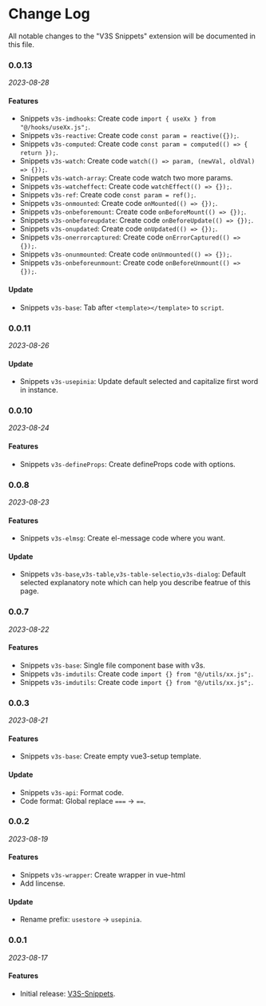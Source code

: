 # Change Log

All notable changes to the "V3S Snippets" extension will be documented in this file.

### 0.0.13

_2023-08-28_

#### Features

- Snippets `v3s-imdhooks`: Create code `import { useXx } from "@/hooks/useXx.js";`.
- Snippets `v3s-reactive`: Create code `const param = reactive({});`.
- Snippets `v3s-computed`: Create code `const param = computed(() => { return });`.
- Snippets `v3s-watch`: Create code `watch(() => param, (newVal, oldVal) => {});`.
- Snippets `v3s-watch-array`: Create code watch two more params.
- Snippets `v3s-watcheffect`: Create code `watchEffect(() => {});`.
- Snippets `v3s-ref`: Create code `const param = ref();`.
- Snippets `v3s-onmounted`: Create code `onMounted(() => {});`.
- Snippets `v3s-onbeforemount`: Create code `onBeforeMount(() => {});`.
- Snippets `v3s-onbeforeupdate`: Create code `onBeforeUpdate(() => {});`.
- Snippets `v3s-onupdated`: Create code `onUpdated(() => {});`.
- Snippets `v3s-onerrorcaptured`: Create code `onErrorCaptured(() => {});`.
- Snippets `v3s-onunmounted`: Create code `onUnmounted(() => {});`.
- Snippets `v3s-onbeforeunmount`: Create code `onBeforeUnmount(() => {});`.

#### Update

- Snippets `v3s-base`: Tab after `<template></template>` to `script`.

### 0.0.11

_2023-08-26_

#### Update

- Snippets `v3s-usepinia`: Update default selected and capitalize first word in instance.

### 0.0.10

_2023-08-24_

#### Features

- Snippets `v3s-defineProps`: Create defineProps code with options.

### 0.0.8

_2023-08-23_

#### Features

- Snippets `v3s-elmsg`: Create el-message code where you want.

#### Update

- Snippets `v3s-base`,`v3s-table`,`v3s-table-selectio`,`v3s-dialog`: Default selected explanatory note which can help you describe featrue of this page.

### 0.0.7

_2023-08-22_

#### Features

- Snippets `v3s-base`: Single file component base with v3s.
- Snippets `v3s-imdutils`: Create code `import {} from "@/utils/xx.js";`.
- Snippets `v3s-imdutils`: Create code `import {} from "@/utils/xx.js";`.

### 0.0.3

_2023-08-21_

#### Features

- Snippets `v3s-base`: Create empty vue3-setup template.

#### Update

- Snippets `v3s-api`: Format code.
- Code format: Global replace `===` -> `==`.

### 0.0.2

_2023-08-19_

#### Features

- Snippets `v3s-wrapper`: Create wrapper in vue-html
- Add lincense.

#### Update

- Rename prefix: `usestore` -> `usepinia`.

### 0.0.1

_2023-08-17_

#### Features

- Initial release: [V3S-Snippets](https://github.com/wangyupo/V3S-Snippets).
